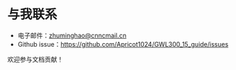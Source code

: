 # 与我联系
- 电子邮件：zhuminghao@cnncmail.cn
- Github issue：https://github.com/Apricot1024/GWL300_15_guide/issues

欢迎参与文档贡献！